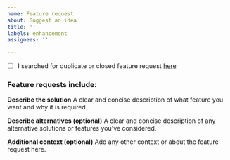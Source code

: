 ```yaml
---
name: Feature request
about: Suggest an idea
title: ''
labels: enhancement
assignees: ''

---
```


- [ ] I searched for duplicate or closed feature request [here](https://github.com/PuneetGopinath/Sanitizers/issues?q=is%3Aissue)

### Feature requests include:

**Describe the solution**
A clear and concise description of what feature you want and why it is required.

**Describe alternatives (optional)**
A clear and concise description of any alternative solutions or features you've considered.

<!--**Screenshots (optional)**
If applicable, add screenshots to help explain your problem.
**Note:** If you can't upload files then use [GoFile](https://gofile.io/uploadFiles) or [WeTransfer](https://wetransfer.com/upload)-->

**Additional context (optional)**
Add any other context or about the feature request here.
